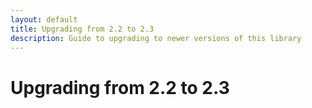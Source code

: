 ```yaml
---
layout: default
title: Upgrading from 2.2 to 2.3
description: Guide to upgrading to newer versions of this library
---
```


# Upgrading from 2.2 to 2.3

